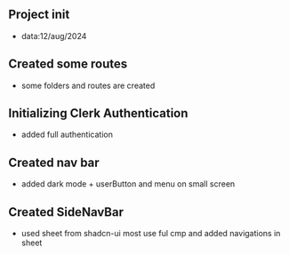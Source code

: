 ## Project init

- data:12/aug/2024

## Created some routes

- some folders and routes are created

## Initializing Clerk Authentication

- added full authentication

## Created nav bar

- added dark mode + userButton and menu on small screen

## Created SideNavBar

- used sheet from shadcn-ui most use ful cmp and added navigations in sheet

